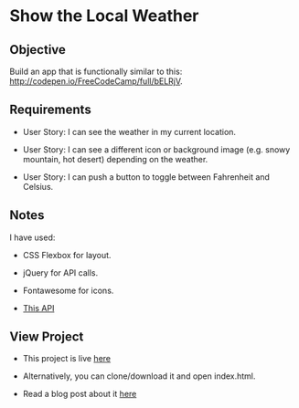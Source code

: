 # Show the Local Weather

## Objective
Build an app that is functionally similar to this: http://codepen.io/FreeCodeCamp/full/bELRjV.

## Requirements
* User Story: I can see the weather in my current location.

* User Story: I can see a different icon or background image (e.g. snowy mountain, hot desert) depending on the weather.

* User Story: I can push a button to toggle between Fahrenheit and Celsius.

## Notes
I have used: 

* CSS Flexbox for layout.

* jQuery for API calls. 

* Fontawesome for icons. 

* [This API](https://www.apixu.com/)

## View Project

* This project is live [here](https://pankaja-shree.github.io/weather-app/)

* Alternatively, you can clone/download it and open index.html. 

* Read a blog post about it [here](https://medium.com/@pankajashree/chingu-fcc-speedrun-challenge-day-2-show-the-local-weather-e63fd34bbe6b#.tci30dykm)
